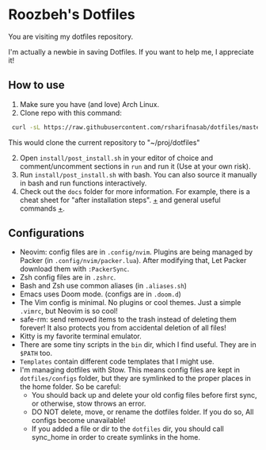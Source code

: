# Roozbeh's Dotfiles

You are visiting my dotfiles repository.

I'm actually a newbie in saving Dotfiles. If you want to help me, I appreciate it!


## How to use
1. Make sure you have (and love) Arch Linux.
2. Clone repo with this command:

```bash
 curl -sL https://raw.githubusercontent.com/rsharifnasab/dotfiles/master/install/dotfiles_cloner.sh | bash
```
This would clone the current repository to "~/proj/dotfiles"

2. Open `install/post_install.sh` in your editor of choice and comment/uncomment sections in `run` and run it (Use at your own risk). 
3. Run `install/post_install.sh` with bash. You can also source it manually in bash and run functions interactively.
4. Check out the `docs` folder for more information. For example, there is a cheat sheet for "after installation steps". [+](./docs/after_install.txt) and general useful commands [+](./docs/main.md).

## Configurations
+ Neovim: config files are in `.config/nvim`. Plugins are being managed by Packer (in `.config/nvim/packer.lua`). After modifying that, Let Packer download them with `:PackerSync`.
+ Zsh config files are in `.zshrc`. 
+ Bash and Zsh use common aliases (in `.aliases.sh`)
+ Emacs uses Doom mode. (configs are in `.doom.d`)
+ The Vim config is minimal. No plugins or cool themes. Just a simple `.vimrc`, but Neovim is so cool! 
+ safe-rm: send removed items to the trash instead of deleting them forever! It also protects you from accidental deletion of all files!
+ Kitty is my favorite terminal emulator.
+ There are some tiny scripts in the `bin` dir, which I find useful. They are in `$PATH` too.
+ `Templates` contain different code templates that I might use.
+ I'm managing dotfiles with Stow. This means config files are kept in `dotfiles/configs` folder, but they are symlinked to the proper places in the home folder. So be careful:
    + You should back up and delete your old config files before first sync, or otherwise, stow throws an error.
    + DO NOT delete, move, or rename the dotfiles folder. If you do so, All configs become unavailable!
    + If you added a file or dir to the `dotfiles` dir, you should call sync_home in order to create symlinks in the home.

